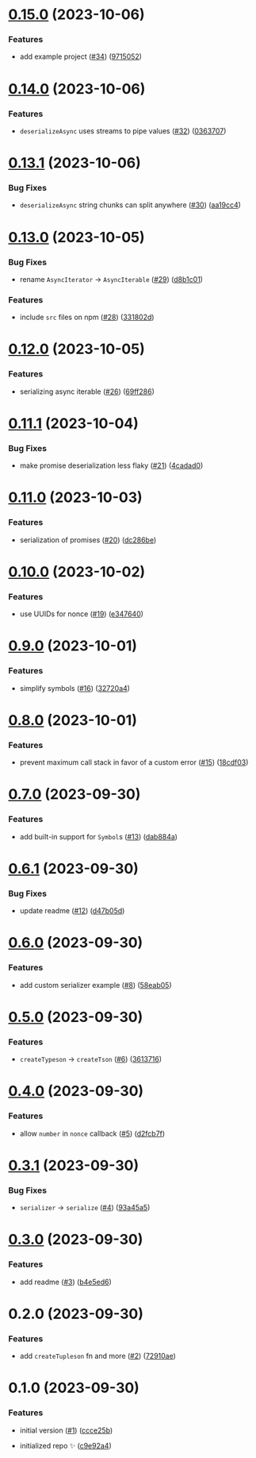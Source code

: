 

# [0.15.0](https://github.com/KATT/tupleson/compare/0.14.0...0.15.0) (2023-10-06)


### Features

* add example project ([#34](https://github.com/KATT/tupleson/issues/34)) ([9715052](https://github.com/KATT/tupleson/commit/9715052a8f2ca62dca328c239e80b9fa5148e8d4))

# [0.14.0](https://github.com/KATT/tupleson/compare/0.13.1...0.14.0) (2023-10-06)


### Features

* `deserializeAsync` uses streams to pipe values ([#32](https://github.com/KATT/tupleson/issues/32)) ([0363707](https://github.com/KATT/tupleson/commit/03637070756d29d5cb5df512a10c845d7c8b2089))

# [0.13.1](https://github.com/KATT/tupleson/compare/0.13.0...0.13.1) (2023-10-06)


### Bug Fixes

* `deserializeAsync` string chunks can split anywhere ([#30](https://github.com/KATT/tupleson/issues/30)) ([aa19cc4](https://github.com/KATT/tupleson/commit/aa19cc42bf03b5d015623abaaa00a592bff5713d))

# [0.13.0](https://github.com/KATT/tupleson/compare/0.12.0...0.13.0) (2023-10-05)


### Bug Fixes

* rename `AsyncIterator` -> `AsyncIterable` ([#29](https://github.com/KATT/tupleson/issues/29)) ([d8b1c01](https://github.com/KATT/tupleson/commit/d8b1c01e8634148721874b4e7dbe0695577af0f2))


### Features

* include `src` files on npm ([#28](https://github.com/KATT/tupleson/issues/28)) ([331802d](https://github.com/KATT/tupleson/commit/331802d1487f873a0e8cde3e224cdc47c29fc9f7))

# [0.12.0](https://github.com/KATT/tupleson/compare/0.11.1...0.12.0) (2023-10-05)


### Features

* serializing async iterable ([#26](https://github.com/KATT/tupleson/issues/26)) ([69ff286](https://github.com/KATT/tupleson/commit/69ff2865aafe2bcb856ca6e93415024b3b078d58))

# [0.11.1](https://github.com/KATT/tupleson/compare/0.11.0...0.11.1) (2023-10-04)


### Bug Fixes

* make promise deserialization less flaky ([#21](https://github.com/KATT/tupleson/issues/21)) ([4cadad0](https://github.com/KATT/tupleson/commit/4cadad09ba651daac95391f7c59c084038407365))

# [0.11.0](https://github.com/KATT/tupleson/compare/0.10.0...0.11.0) (2023-10-03)

### Features

* serialization of promises ([#20](https://github.com/KATT/tupleson/issues/20)) ([dc286be](https://github.com/KATT/tupleson/commit/dc286bef71e537a658bbd7cb5dad7596eaf59b47))

# [0.10.0](https://github.com/KATT/tupleson/compare/0.9.0...0.10.0) (2023-10-02)

### Features

* use UUIDs for nonce ([#19](https://github.com/KATT/tupleson/issues/19)) ([e347640](https://github.com/KATT/tupleson/commit/e347640dd10bf6ecc6b93f99e3118f572da671b3))

# [0.9.0](https://github.com/KATT/tupleson/compare/0.8.0...0.9.0) (2023-10-01)

### Features

* simplify symbols ([#16](https://github.com/KATT/tupleson/issues/16)) ([32720a4](https://github.com/KATT/tupleson/commit/32720a445acfcf31d51caa38dc9d7c7a165771d3))

# [0.8.0](https://github.com/KATT/tupleson/compare/0.7.0...0.8.0) (2023-10-01)

### Features

* prevent maximum call stack in favor of a custom error ([#15](https://github.com/KATT/tupleson/issues/15)) ([18cdf03](https://github.com/KATT/tupleson/commit/18cdf03aee46dbb0a58cb781d1a464f1dba992f1))

# [0.7.0](https://github.com/KATT/tupleson/compare/0.6.1...0.7.0) (2023-09-30)

### Features

* add built-in support for `Symbol`s ([#13](https://github.com/KATT/tupleson/issues/13)) ([dab884a](https://github.com/KATT/tupleson/commit/dab884a6a08b9e6b356c53a4cd2ac21a74421296))

# [0.6.1](https://github.com/KATT/tupleson/compare/0.6.0...0.6.1) (2023-09-30)

### Bug Fixes

* update readme ([#12](https://github.com/KATT/tupleson/issues/12)) ([d47b05d](https://github.com/KATT/tupleson/commit/d47b05de2348d05b62db236bae66cdf6b25896f9))

# [0.6.0](https://github.com/KATT/tupleson/compare/0.5.0...0.6.0) (2023-09-30)

### Features

* add custom serializer example ([#8](https://github.com/KATT/tupleson/issues/8)) ([58eab05](https://github.com/KATT/tupleson/commit/58eab05baff0dd07803b5aa01c402fcd02df5b09))

# [0.5.0](https://github.com/KATT/tupleson/compare/0.4.0...0.5.0) (2023-09-30)

### Features

* `createTypeson` -> `createTson` ([#6](https://github.com/KATT/tupleson/issues/6)) ([3613716](https://github.com/KATT/tupleson/commit/3613716eedb541c2592d14f76130a7295d340d5c))

# [0.4.0](https://github.com/KATT/tupleson/compare/0.3.1...0.4.0) (2023-09-30)

### Features

* allow `number` in `nonce` callback ([#5](https://github.com/KATT/tupleson/issues/5)) ([d2fcb7f](https://github.com/KATT/tupleson/commit/d2fcb7f5175705bf1ec01fc67b8ed2feacdcac7d))

# [0.3.1](https://github.com/KATT/tupleson/compare/0.3.0...0.3.1) (2023-09-30)

### Bug Fixes

* `serializer` -> `serialize` ([#4](https://github.com/KATT/tupleson/issues/4)) ([93a45a5](https://github.com/KATT/tupleson/commit/93a45a5e32ad1ebddba6283627551830c1e621ec))

# [0.3.0](https://github.com/KATT/tupleson/compare/0.2.0...0.3.0) (2023-09-30)

### Features

* add readme ([#3](https://github.com/KATT/tupleson/issues/3)) ([b4e5ed6](https://github.com/KATT/tupleson/commit/b4e5ed679df7b56f901da0b937d2ba44d60ae356))

# 0.2.0 (2023-09-30)

### Features

* add `createTupleson` fn and more ([#2](https://github.com/KATT/tupleson/issues/2)) ([72910ae](https://github.com/KATT/tupleson/commit/72910ae35c55581b860207e8e45ac098f5bef6ad))

# 0.1.0 (2023-09-30)

### Features

* initial version ([#1](https://github.com/KATT/tupleson/issues/1)) ([ccce25b](https://github.com/KATT/tupleson/commit/*cce25b6a039cf2e5c1a774c1ab022f0946ca8d5))
- initialized repo ✨ ([c9e92a4](https://github.com/KATT/tupleson/commit/c9e92a42c97a8bc1ee3a9214f65626425c8598e3))